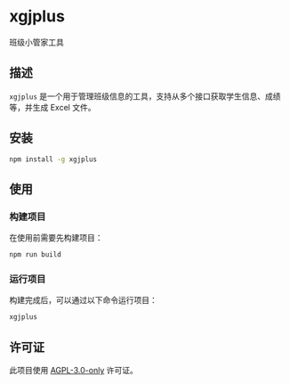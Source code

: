 # xgjplus

班级小管家工具

## 描述

`xgjplus` 是一个用于管理班级信息的工具，支持从多个接口获取学生信息、成绩等，并生成 Excel 文件。

## 安装

```bash
npm install -g xgjplus
```

## 使用

### 构建项目

在使用前需要先构建项目：

```bash
npm run build
```

### 运行项目

构建完成后，可以通过以下命令运行项目：

```bash
xgjplus
```


## 许可证

此项目使用 [AGPL-3.0-only](https://www.gnu.org/licenses/agpl-3.0.html) 许可证。

